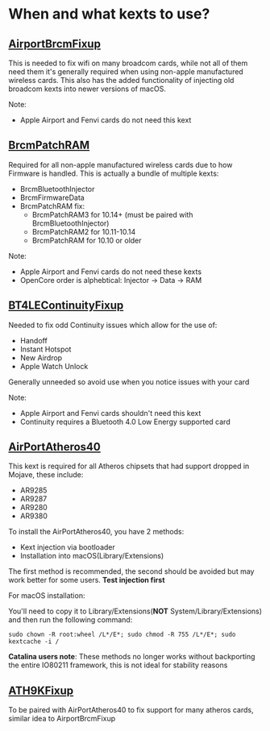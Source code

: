 # When and what kexts to use?

## [AirportBrcmFixup](https://github.com/acidanthera/AirportBrcmFixup)

This is needed to fix wifi on many broadcom cards, while not all of them need them it's generally required when using non-apple manufactured wireless cards. This also has the added functionality of injecting old broadcom kexts into newer versions of macOS.

Note: 
* Apple Airport and Fenvi cards do not need this kext

## [BrcmPatchRAM](https://github.com/acidanthera/BrcmPatchRAM/releases)

Required for all non-apple manufactured wireless cards due to how Firmware is handled. This is actually a bundle of multiple kexts:

* BrcmBluetoothInjector 
* BrcmFirmwareData 
* BrcmPatchRAM fix:
   * BrcmPatchRAM3 for 10.14+ (must be paired with BrcmBluetoothInjector)
   * BrcmPatchRAM2 for 10.11-10.14
   * BrcmPatchRAM for 10.10 or older

Note:
* Apple Airport and Fenvi cards do not need these kexts
* OpenCore order is alphebtical: Injector -> Data -> RAM



## [BT4LEContinuityFixup](https://github.com/acidanthera/BT4LEContinuityFixup)

Needed to fix odd Continuity issues which allow for the use of:

* Handoff
* Instant Hotspot
* New Airdrop
* Apple Watch Unlock

Generally unneeded so avoid use when you notice issues with your card

Note: 
* Apple Airport and Fenvi cards shouldn't need this kext
* Continuity requires a Bluetooth 4.0 Low Energy supported card

## [AirPortAtheros40](https://github.com/khronokernel/Wifi-Buyers-Guide/blob/master/AirPortAtheros40.kext.zip)

This kext is required for all Atheros chipsets that had support dropped in Mojave, these include:

* AR9285
* AR9287
* AR9280
* AR9380

To install the AirPortAtheros40, you have 2 methods:

* Kext injection via bootloader
* Installation into macOS(Library/Extensions)

The first method is recommended, the second should be avoided but may work better for some users. **Test injection first**


For macOS installation:

You'll need to copy it to Library/Extensions(**NOT** System/Library/Extensions) and then run the following command:
```
sudo chown -R root:wheel /L*/E*; sudo chmod -R 755 /L*/E*; sudo kextcache -i /
```

**Catalina users note**: These methods no longer works without backporting the entire IO80211 framework, this is not ideal for stability reasons



## [ATH9KFixup](https://github.com/chunnann/ATH9KFixup)

To be paired with AirPortAtheros40 to fix support for many atheros cards, similar idea to AirportBrcmFixup
